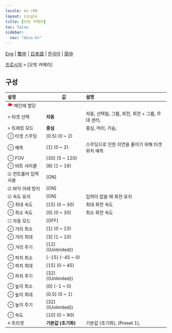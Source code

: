 ```yaml
---
locale: ko-rKR
layout: single
title: [오빗 카메라]
toc: false
sidebar:
  nav: "docs-kr"
---
```

[Eng](/dancexr/menu/2025.5/motion/orbit_cam) | [繁中](/tw/dancexr/menu/2025.5/motion/orbit_cam) | [日本語](/jp/dancexr/menu/2025.5/motion/orbit_cam) | [한국어](/kr/dancexr/menu/2025.5/motion/orbit_cam) | [简中](/zh/dancexr/menu/2025.5/motion/orbit_cam)

[프로시저](../menu#프로시저) > [오빗 카메라]

## 구성

| 설정 | 값 | 설명 |
| :--- | --- | :--- |
| <img src="/images/icon/ic_videocam.png" alt="videocam icon"/> 메인에 할당 || 
| > 타겟 선택 | **자동** | 자동, 선택됨, 그룹, 회전, 회전 + 그룹, 무대 센터,  |
| > 트래킹 모드 | **중심** | 중심, 머리, 가슴,  |
| ⊖ 타겟 스무딩 | [0.5] (0 ~ 2) | 
| ⊖ 예측 | [1] (0 ~ 2) | 스무딩으로 인한 지연을 줄이기 위해 타겟 위치 예측
| ⊖ FOV | [30] (5 ~ 120) | 
| ⊖ 비트 사이클 | [8] (1 ~ 16) | 
| ☑ 컨트롤러 입력 사용 | [ON] | 
| ☑ 바닥 아래 방지 | [ON] | 
| ☑ 속도 유지 | [ON] | 입력이 없을 때 회전 유지
| ⊖ 최대 속도 | [15] (0 ~ 30) | 최대 회전 속도
| ⊖ 최소 속도 | [0] (0 ~ 30) | 최소 회전 속도
| ☐ 자동 모드 | [OFF] | 
| ⊖ 거리 최소 | [1] (0 ~ 10) | 
| ⊖ 거리 최대 | [3] (1 ~ 10) | 
| ⊖ 거리 주기 | [12] ((Unlimited)) | 
| ⊖ 피치 최소 | [-15] (-45 ~ 0) | 
| ⊖ 피치 최대 | [15] (0 ~ 45) | 
| ⊖ 피치 주기 | [32] ((Unlimited)) | 
| ⊖ 높이 최소 | [0] (-1 ~ 0) | 
| ⊖ 높이 최대 | [0.5] (0 ~ 1) | 
| ⊖ 높이 주기 | [32] ((Unlimited)) | 
| ⊖ 속도 | [10] (0 ~ 90) | 
| ≡ 프리셋 | **기본값 (초기화)** | 기본값 (초기화), (Preset 1),  |
